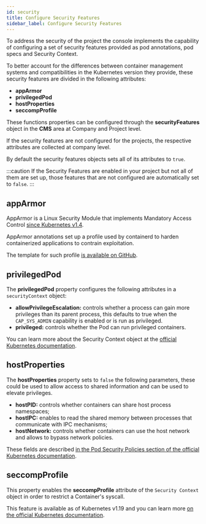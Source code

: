 ```yaml
---
id: security
title: Configure Security Features
sidebar_label: Configure Security Features
---
```


To address the security of the project the console implements the capability of configuring a set of security features provided as pod annotations, pod specs and Security Context.

To better account for the differences between container management systems and compatibilities in the Kubernetes version they provide, these security features are divided in the following attributes:

* **appArmor**
* **privilegedPod**
* **hostProperties**
* **seccompProfile**

These functions properties can be configured through the **securityFeatures** object in the **CMS** area at Company and Project level.

If the security features are not configured for the projects, the respective attributes are collected at company level. 

By default the security features objects sets all of its attributes to `true`.

:::caution
If the Security Features are enabled in your project but not all of them are set up, those features that are not configured are automatically set to `false`.
:::

## appArmor

AppArmor is a Linux Security Module that implements Mandatory Access Control [since Kubernetes v1.4](https://kubernetes.io/docs/tutorials/security/apparmor/).

AppArmor annotations set up a profile used by containerd to harden containerized applications to contrain exploitation.

The template for such profile [is available on GitHub](https://github.com/moby/moby/blob/master/profiles/apparmor/template.go).

## privilegedPod

The **privilegedPod** property configures the following attributes in a `securityContext` object:

* **allowPrivilegeEscalation:** controls whether a process can gain more privileges than its parent process, this defaults to true when the `CAP_SYS_ADMIN` capability is enabled or is run as privileged.
* **privileged:** controls whether the Pod can run privileged containers.

You can learn more about the Security Context object at the [official Kubernetes documentation](https://kubernetes.io/docs/tasks/configure-pod-container/security-context/).

## hostProperties

The **hostProperties** property sets to `false` the following parameters, these could be used to allow access to shared information and can be used to elevate privileges.

* **hostPID:** controls whether containers can share host process namespaces;
* **hostIPC:** enables to read the shared memory between processes that communicate with IPC mechanisms;
* **hostNetwork:** controls whether containers can use the host network and allows to bypass network policies.

These fields are described [in the Pod Security Policies section of the official Kubernetes documentation](https://kubernetes.io/docs/concepts/security/pod-security-policy/).

## seccompProfile

This property enables the **seccompProfile** attribute of the `Security Context` object in order to restrict a Container's syscall.

This feature is available as of Kubernetes v1.19 and you can learn more [on the official Kubernetes documentation](https://kubernetes.io/docs/tutorials/security/seccomp/).